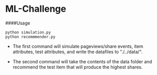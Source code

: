 ML-Challenge
============

####Usage

    python simulation.py 
    python recommmender.py

* The first command will simulate pageviews/share events, item attributes, test attributes, and write the datafiles to "./../data/". 

* The second command will take the contents  of the data folder and recommend the test item that will produce the highest shares. 

